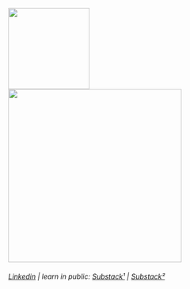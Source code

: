 
<!---
pedrogatinhos/pedrogatinhos is a ✨ special ✨ repository because its `README.md` (this file) appears on your GitHub profile.
You can click the Preview link to take a look at your changes.
--->

<img height="164" src="https://github-readme-stats-git-masterrstaa-rickstaa.vercel.app/api?username=pedrogatinhos&theme=nightowl&show_icons=true"/> <img width="350" src="https://github-readme-stats-git-masterrstaa-rickstaa.vercel.app/api/top-langs?username=pedrogatinhos&theme=nightowl&show_icons=true&layout=compact"/>
###### <a href="https://www.linkedin.com/in/pedro-henrique-1282891b8/" target="_blank" >Linkedin</a> | learn in public: <a href="https://pedrogatinhos.substack.com/?utm_source=substack&utm_medium=web&utm_campaign=substack_profile" target="_blank">Substack¹</a> | <a href="https://pedrogatinhossub.substack.com" target="_blank">Substack²</a>


